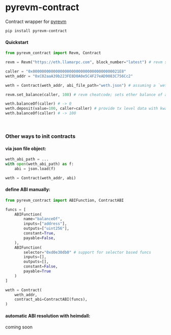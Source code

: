 # pyrevm-contract
Contract wrapper for [pyrevm](https://github.com/paradigmxyz/pyrevm)

```
pip install pyrevm-contract
```

#### Quickstart

```py
from pyrevm_contract import Revm, Contract

revm = Revm("https://eth.llamarpc.com", block_number="latest") # revm singleton; sets backend for all contracts

caller = "0x00000000000000000000000000000000000021E8"
weth_addr = "0xC02aaA39b223FE8D0A0e5C4F27eAD9083C756Cc2"

weth = Contract(weth_addr, abi_file_path="weth.json") # assuming a `weth.json` abi file

revm.set_balance(caller, 100) # revm cheatcode; sets ether balance of acct

weth.balanceOf(caller) # -> 0
weth.deposit(value=100, caller=caller) # provide tx level data with kwargs
weth.balanceOf(caller) # -> 100

```

<br>

### Other ways to init contracts

#### **via json file object:**

```py
weth_abi_path = ...
with open(weth_abi_path) as f:
    abi = json.load(f)

weth = Contract(weth_addr, abi)
```

#### **define ABI manually:**

```py
from pyrevm_contract import ABIFunction, ContractABI

funcs = [
    ABIFunction(
        name="balanceOf",
        inputs=["address"],
        outputs=["uint256"],
        constant=True,
        payable=False,
    ),
    ABIFunction(
        selector="0xd0e30db0" # support for selector based funcs
        inputs=[],
        outputs=[],
        constant=False,
        payable=True
    )
]

weth = Contract(
    weth_addr,
    contract_abi=ContractABI(funcs),
)
```

#### **automatic ABI resolution with heimdall:**
coming soon
